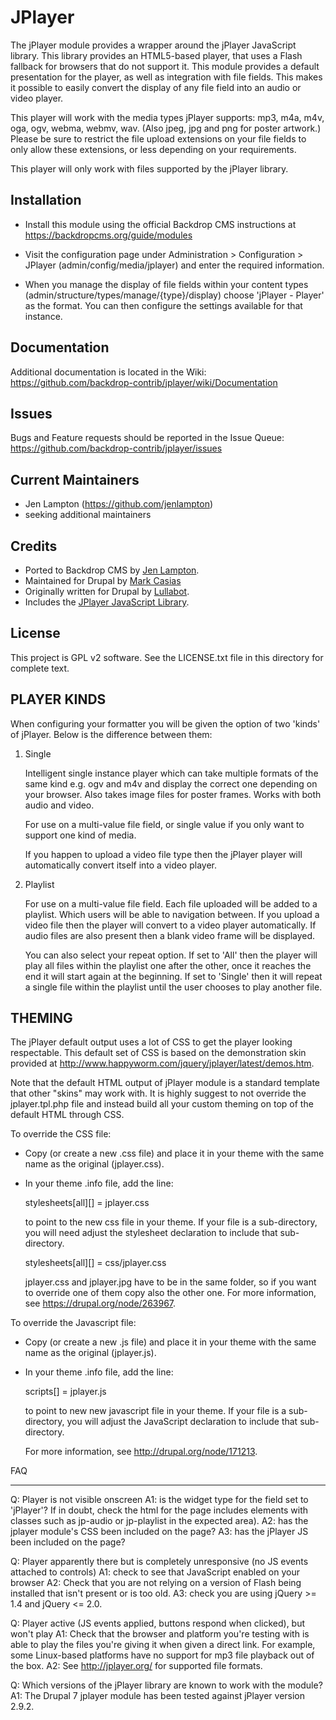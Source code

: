 JPlayer
=======

The jPlayer module provides a wrapper around the jPlayer JavaScript library.
This library provides an HTML5-based player, that uses a Flash fallback for
browsers that do not support it. This module provides a default presentation for
the player, as well as integration with file fields. This makes it possible to
easily convert the display of any file field into an audio or video player.

This player will work with the media types jPlayer supports: mp3, m4a, m4v, oga,
ogv, webma, webmv, wav. (Also jpeg, jpg and png for poster artwork.) Please be
sure to restrict the file upload extensions on your file fields to only allow
these extensions, or less depending on your requirements.

This player will only work with files supported by the jPlayer library.

Installation
------------

- Install this module using the official Backdrop CMS instructions at
  https://backdropcms.org/guide/modules

- Visit the configuration page under Administration > Configuration > JPlayer
  (admin/config/media/jplayer) and enter the required information.

- When you manage the display of file fields within your content types
  (admin/structure/types/manage/{type}/display) choose 'jPlayer - Player'
  as the format. You can then configure the settings available for that
  instance.

Documentation
-------------

Additional documentation is located in the Wiki:
https://github.com/backdrop-contrib/jplayer/wiki/Documentation

Issues
------

Bugs and Feature requests should be reported in the Issue Queue:
https://github.com/backdrop-contrib/jplayer/issues

Current Maintainers
-------------------

- Jen Lampton (https://github.com/jenlampton)
- seeking additional maintainers

Credits
-------

- Ported to Backdrop CMS by [Jen Lampton](https://github.com/jenlampton).
- Maintained for Drupal by [Mark Casias](https://www.drupal.org/u/markie)
- Originally written for Drupal by [Lullabot](http://www.lullabot.com/).
- Includes the [JPlayer JavaScript Library](http://www.jplayer.org/).

License
-------

This project is GPL v2 software. See the LICENSE.txt file in this directory for
complete text.










PLAYER KINDS
------------

When configuring your formatter you will be given the option of two 'kinds' of
jPlayer. Below is the difference between them:

 1. Single

    Intelligent single instance player which can take multiple formats of the
    same kind e.g. ogv and m4v and display the correct one depending on your
    browser. Also takes image files for poster frames. Works with both audio
    and video.

    For use on a multi-value file field, or single value if you only want to
    support one kind of media.

    If you happen to upload a video file type then the jPlayer player will
    automatically convert itself into a video player.

 2. Playlist

    For use on a multi-value file field. Each file uploaded will be added to a
    playlist. Which users will be able to navigation between. If you upload a
    video file then the player will convert to a video player automatically. If
    audio files are also present then a blank video frame will be displayed.

    You can also select your repeat option. If set to 'All' then the player will
    play all files within the playlist one after the other, once it reaches the
    end it will start again at the beginning. If set to 'Single' then it will
    repeat a single file within the playlist until the user chooses to play
    another file.


THEMING
------------

The jPlayer default output uses a lot of CSS to get the player looking
respectable. This default set of CSS is based on the demonstration skin provided
at http://www.happyworm.com/jquery/jplayer/latest/demos.htm.

Note that the default HTML output of jPlayer module is a standard template that
other "skins" may work with. It is highly suggest to not override the
jplayer.tpl.php file and instead build all your custom theming on top of the
default HTML through CSS.

To override the CSS file:

 * Copy (or create a new .css file) and place it in your theme with the same
   name as the original (jplayer.css).

 * In your theme .info file, add the line:

     stylesheets[all][] = jplayer.css

   to point to the new css file in your theme. If your file is a sub-directory,
   you will need adjust the stylesheet declaration to include that
   sub-directory.

     stylesheets[all][] = css/jplayer.css

   jplayer.css and jplayer.jpg have to be in the same folder, so if you want to
   override one of them copy also the other one. For more information, see
   https://drupal.org/node/263967.

To override the Javascript file:

 * Copy (or create a new .js file) and place it in your theme with the same
   name as the original (jplayer.js).

 * In your theme .info file, add the line:

     scripts[] = jplayer.js

   to point to new new javascript file in your theme. If your file is a
   sub-directory, you will adjust the JavaScript declaration to include that
   sub-directory.

   For more information, see http://drupal.org/node/171213.




FAQ
___

Q: Player is not visible onscreen
A1: is the widget type for the field set to 'jPlayer'? If in doubt, check the
 html for the page includes elements with classes such as jp-audio or
 jp-playlist in the expected area).
A2: has the jplayer module's CSS been included on the page?
A3: has the jPlayer JS been included on the page?

Q: Player apparently there but is completely unresponsive (no JS events attached
 to controls)
A1: check to see that JavaScript enabled on your browser
A2: Check that you are not relying on a version of Flash being installed that
 isn't present or is too old.
A3: check you are using jQuery >= 1.4 and jQuery <= 2.0.

Q: Player active (JS events applied, buttons respond when clicked), but won't
 play
A1: Check that the browser and platform you're testing with is able to play the
 files you're giving it when given a direct link. For example, some Linux-based
  platforms have no support for mp3 file playback out of the box.
A2: See http://jplayer.org/ for supported file formats.

Q: Which versions of the jPlayer library are known to work with the module?
A1: The Drupal 7 jplayer module has been tested against jPlayer version 2.9.2.

